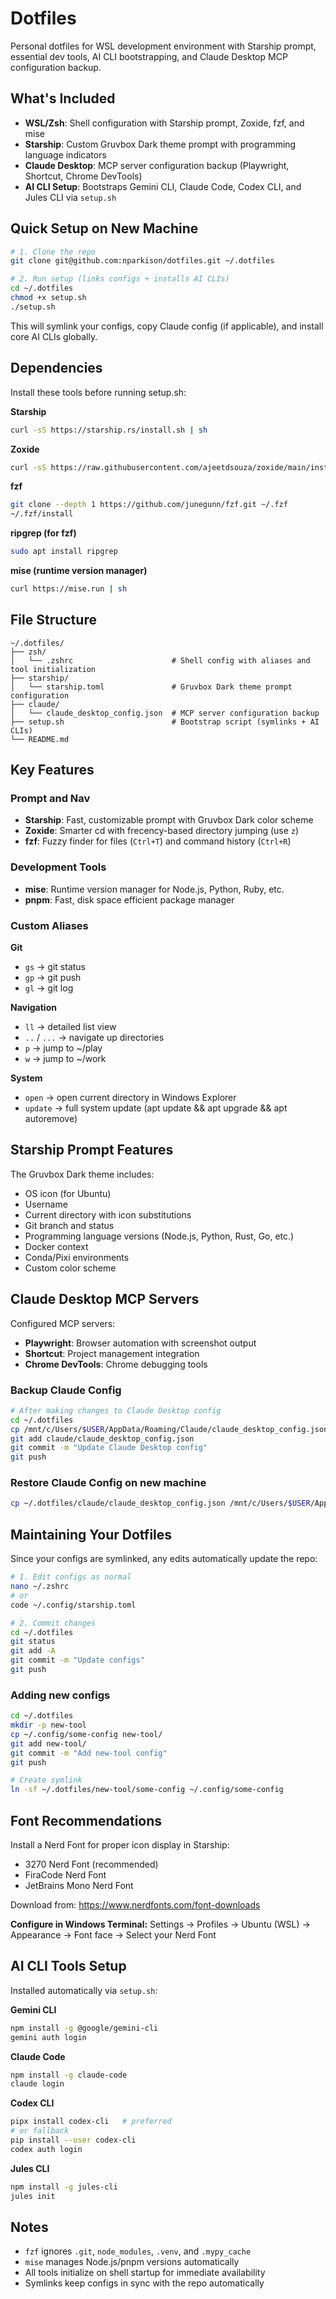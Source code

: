 # Dotfiles

Personal dotfiles for WSL development environment with Starship prompt, essential dev tools, AI CLI bootstrapping, and Claude Desktop MCP configuration backup.

## What's Included

- **WSL/Zsh**: Shell configuration with Starship prompt, Zoxide, fzf, and mise
- **Starship**: Custom Gruvbox Dark theme prompt with programming language indicators
- **Claude Desktop**: MCP server configuration backup (Playwright, Shortcut, Chrome DevTools)
- **AI CLI Setup**: Bootstraps Gemini CLI, Claude Code, Codex CLI, and Jules CLI via `setup.sh`

## Quick Setup on New Machine

```bash
# 1. Clone the repo
git clone git@github.com:nparkison/dotfiles.git ~/.dotfiles

# 2. Run setup (links configs + installs AI CLIs)
cd ~/.dotfiles
chmod +x setup.sh
./setup.sh
```

This will symlink your configs, copy Claude config (if applicable), and install core AI CLIs globally.

## Dependencies

Install these tools before running setup.sh:

**Starship**
```bash
curl -sS https://starship.rs/install.sh | sh
```

**Zoxide**
```bash
curl -sS https://raw.githubusercontent.com/ajeetdsouza/zoxide/main/install.sh | bash
```

**fzf**
```bash
git clone --depth 1 https://github.com/junegunn/fzf.git ~/.fzf
~/.fzf/install
```

**ripgrep (for fzf)**
```bash
sudo apt install ripgrep
```

**mise (runtime version manager)**
```bash
curl https://mise.run | sh
```

## File Structure

```
~/.dotfiles/
├── zsh/
│   └── .zshrc                      # Shell config with aliases and tool initialization
├── starship/
│   └── starship.toml               # Gruvbox Dark theme prompt configuration
├── claude/
│   └── claude_desktop_config.json  # MCP server configuration backup
├── setup.sh                        # Bootstrap script (symlinks + AI CLIs)
└── README.md
```

## Key Features

### Prompt and Nav

- **Starship**: Fast, customizable prompt with Gruvbox Dark color scheme
- **Zoxide**: Smarter cd with frecency-based directory jumping (use `z`)
- **fzf**: Fuzzy finder for files (`Ctrl+T`) and command history (`Ctrl+R`)

### Development Tools

- **mise**: Runtime version manager for Node.js, Python, Ruby, etc.
- **pnpm**: Fast, disk space efficient package manager

### Custom Aliases

**Git**
- `gs` → git status
- `gp` → git push
- `gl` → git log

**Navigation**
- `ll` → detailed list view
- `..` / `...` → navigate up directories
- `p` → jump to ~/play
- `w` → jump to ~/work

**System**
- `open` → open current directory in Windows Explorer
- `update` → full system update (apt update && apt upgrade && apt autoremove)

## Starship Prompt Features

The Gruvbox Dark theme includes:

- OS icon (for Ubuntu)
- Username
- Current directory with icon substitutions
- Git branch and status
- Programming language versions (Node.js, Python, Rust, Go, etc.)
- Docker context
- Conda/Pixi environments
- Custom color scheme

## Claude Desktop MCP Servers

Configured MCP servers:

- **Playwright**: Browser automation with screenshot output
- **Shortcut**: Project management integration
- **Chrome DevTools**: Chrome debugging tools

### Backup Claude Config

```bash
# After making changes to Claude Desktop config
cd ~/.dotfiles
cp /mnt/c/Users/$USER/AppData/Roaming/Claude/claude_desktop_config.json claude/
git add claude/claude_desktop_config.json
git commit -m "Update Claude Desktop config"
git push
```

### Restore Claude Config on new machine

```bash
cp ~/.dotfiles/claude/claude_desktop_config.json /mnt/c/Users/$USER/AppData/Roaming/Claude/
```

## Maintaining Your Dotfiles

Since your configs are symlinked, any edits automatically update the repo:

```bash
# 1. Edit configs as normal
nano ~/.zshrc
# or
code ~/.config/starship.toml

# 2. Commit changes
cd ~/.dotfiles
git status
git add -A
git commit -m "Update configs"
git push
```

### Adding new configs

```bash
cd ~/.dotfiles
mkdir -p new-tool
cp ~/.config/some-config new-tool/
git add new-tool/
git commit -m "Add new-tool config"
git push

# Create symlink
ln -sf ~/.dotfiles/new-tool/some-config ~/.config/some-config
```

## Font Recommendations

Install a Nerd Font for proper icon display in Starship:

- 3270 Nerd Font (recommended)
- FiraCode Nerd Font
- JetBrains Mono Nerd Font

Download from: https://www.nerdfonts.com/font-downloads

**Configure in Windows Terminal:**
Settings → Profiles → Ubuntu (WSL) → Appearance → Font face → Select your Nerd Font

## AI CLI Tools Setup

Installed automatically via `setup.sh`:

**Gemini CLI**
```bash
npm install -g @google/gemini-cli
gemini auth login
```

**Claude Code**
```bash
npm install -g claude-code
claude login
```

**Codex CLI**
```bash
pipx install codex-cli   # preferred
# or fallback
pip install --user codex-cli
codex auth login
```

**Jules CLI**
```bash
npm install -g jules-cli
jules init
```

## Notes

- `fzf` ignores `.git`, `node_modules`, `.venv`, and `.mypy_cache`
- `mise` manages Node.js/pnpm versions automatically
- All tools initialize on shell startup for immediate availability
- Symlinks keep configs in sync with the repo automatically
